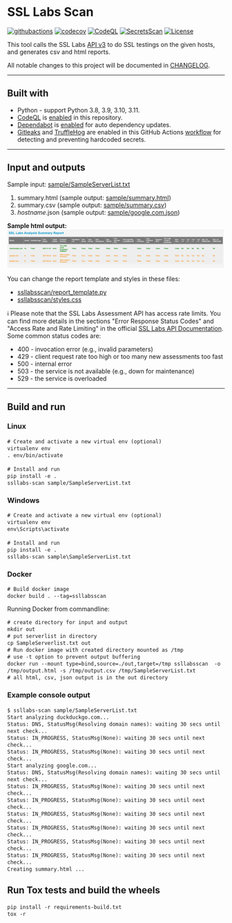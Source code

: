 # SSL Labs Scan

[![githubactions](https://github.com/kyhau/ssllabs-scan/actions/workflows/ci-workflow.yaml/badge.svg)](https://github.com/kyhau/ssllabs-scan/actions/workflows/ci-workflow.yaml)
[![codecov](https://codecov.io/gh/kyhau/ssllabs-scan/branch/main/graph/badge.svg)](https://app.codecov.io/gh/kyhau/ssllabs-scan/tree/main)
[![CodeQL](https://github.com/kyhau/ssllabs-scan/actions/workflows/codeql-analysis.yml/badge.svg)](https://github.com/kyhau/ssllabs-scan/actions/workflows/codeql-analysis.yml)
[![SecretsScan](https://github.com/kyhau/ssllabs-scan/actions/workflows/secrets-scan.yml/badge.svg)](https://github.com/kyhau/ssllabs-scan/actions/workflows/secrets-scan.yml)
[![License](https://img.shields.io/badge/license-MIT-blue.svg)](http://en.wikipedia.org/wiki/MIT_License)

This tool calls the SSL Labs [API v3](https://github.com/ssllabs/ssllabs-scan/blob/master/ssllabs-api-docs-v3.md) to do SSL testings on the given hosts, and generates csv and html reports.

All notable changes to this project will be documented in [CHANGELOG](./CHANGELOG.md).

---
## Built with
- Python - support Python 3.8, 3.9, 3.10, 3.11.
- [CodeQL](https://codeql.github.com) is [enabled](.github/workflows/codeql-analysis.yml) in this repository.
- [Dependabot](https://docs.github.com/en/code-security/dependabot/dependabot-version-updates) is [enabled](.github/dependabot.yml) for auto dependency updates.
- [Gitleaks](https://github.com/gitleaks/gitleaks) and [TruffleHog](https://github.com/trufflesecurity/trufflehog) are enabled in this GitHub Actions [workflow](.github/workflows/secrets-scan.yml) for detecting and preventing hardcoded secrets.

---
## Input and outputs

Sample input: [sample/SampleServerList.txt](sample/SampleServerList.txt)

1. summary.html (sample output: [sample/summary.html](https://kyhau.github.io/ssllabs-scan/sample/summary.html))
1. summary.csv (sample output: [sample/summary.csv](sample/summary.csv))
1. _hostname_.json (sample output: [sample/google.com.json](sample/google.com.json))

**Sample html output:**
![alt text](sample/SampleHtmlOutput.png "Sample html output")

You can change the report template and styles in these files:
- [ssllabsscan/report_template.py](./ssllabsscan/report_template.py)
- [ssllabsscan/styles.css](./ssllabsscan/styles.css)

ℹ️ Please note that the SSL Labs Assessment API has access rate limits. You can find more details in the sections "Error Response Status Codes" and "Access Rate and Rate Limiting" in the official [SSL Labs API Documentation](https://github.com/ssllabs/ssllabs-scan/blob/master/ssllabs-api-docs-v3.md). Some common status codes are:
- 400 - invocation error (e.g., invalid parameters)
- 429 - client request rate too high or too many new assessments too fast
- 500 - internal error
- 503 - the service is not available (e.g., down for maintenance)
- 529 - the service is overloaded

---
## Build and run

### Linux
```
# Create and activate a new virtual env (optional)
virtualenv env
. env/bin/activate

# Install and run
pip install -e .
ssllabs-scan sample/SampleServerList.txt
```

### Windows
```
# Create and activate a new virtual env (optional)
virtualenv env
env\Scripts\activate

# Install and run
pip install -e .
ssllabs-scan sample\SampleServerList.txt
```

### Docker
```
# Build docker image
docker build . --tag=ssllabsscan
```
Running Docker from commandline:
```
# create directory for input and output
mkdir out
# put serverlist in directory
cp SampleServerlist.txt out
# Run docker image with created directory mounted as /tmp
# use -t option to prevent output buffering
docker run --mount type=bind,source=./out,target=/tmp ssllabsscan  -o /tmp/output.html -s /tmp/output.csv /tmp/SampleServerList.txt
# all html, csv, json output is in the out directory
```

### Example console output
```
$ ssllabs-scan sample/SampleServerList.txt
Start analyzing duckduckgo.com...
Status: DNS, StatusMsg(Resolving domain names): waiting 30 secs until next check...
Status: IN_PROGRESS, StatusMsg(None): waiting 30 secs until next check...
Status: IN_PROGRESS, StatusMsg(None): waiting 30 secs until next check...
Start analyzing google.com...
Status: DNS, StatusMsg(Resolving domain names): waiting 30 secs until next check...
Status: IN_PROGRESS, StatusMsg(None): waiting 30 secs until next check...
Status: IN_PROGRESS, StatusMsg(None): waiting 30 secs until next check...
Status: IN_PROGRESS, StatusMsg(None): waiting 30 secs until next check...
Status: IN_PROGRESS, StatusMsg(None): waiting 30 secs until next check...
Status: IN_PROGRESS, StatusMsg(None): waiting 30 secs until next check...
Status: IN_PROGRESS, StatusMsg(None): waiting 30 secs until next check...
Creating summary.html ...
```

## Run Tox tests and build the wheels

```
pip install -r requirements-build.txt
tox -r
```
